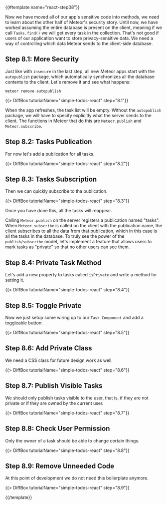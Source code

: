 {{#template name="react-step08"}}

Now we have moved all of our app's sensitive code into methods, we need to learn about the other half of Meteor's security story. Until now, we have worked assuming the entire database is present on the client, meaning if we call `Tasks.find()` we will get every task in the collection. That's not good if users of our application want to store privacy-sensitive data. We need a way of controlling which data Meteor sends to the client-side database.

## Step 8.1: More Security

Just like with `insecure` in the last step, all new Meteor apps start with the `autopublish` package, which automatically synchronizes all the database contents to the client. Let's remove it and see what happens:

```shell script
meteor remove autopublish
```

{{> DiffBox tutorialName="simple-todos-react" step="8.1"}}

When the app refreshes, the task list will be empty. Without the `autopublish` package, we will have to specify explicitly what the server sends to the client. The functions in Meteor that do this are `Meteor.publish` and `Meteor.subscribe`.

## Step 8.2: Tasks Publication

For now let's add a publication for all tasks.

{{> DiffBox tutorialName="simple-todos-react" step="8.2"}}

## Step 8.3: Tasks Subscription

Then we can quickly subscribe to tha publication.

{{> DiffBox tutorialName="simple-todos-react" step="8.3"}}

Once you have done this, all the tasks will reappear.

Calling `Meteor.publish` on the server registers a publication named "tasks". When `Meteor.subscribe` is called on the client with the publication name, the client subscribes to all the data from that publication, which in this case is all the tasks in the database. To truly see the power of the `publish/subscribe` model, let's implement a feature that allows users to mark tasks as "private" so that no other users can see them.

## Step 8.4: Private Task Method

Let's add a new property to tasks called `isPrivate` and write a method for setting it.

{{> DiffBox tutorialName="simple-todos-react" step="8.4"}}

## Step 8.5: Toggle Private

Now we just setup some wiring up to our `Task Component` and add a toggleable button.

{{> DiffBox tutorialName="simple-todos-react" step="8.5"}}

## Step 8.6: Add Private Class

We need a CSS class for future design work as well.

{{> DiffBox tutorialName="simple-todos-react" step="8.6"}}

## Step 8.7: Publish Visible Tasks

We should only publish tasks visible to the user, that is, if they are not private or if they are owned by the current user.

{{> DiffBox tutorialName="simple-todos-react" step="8.7"}}

## Step 8.8: Check User Permission

Only the owner of a task should be able to change certain things.

{{> DiffBox tutorialName="simple-todos-react" step="8.8"}}

## Step 8.9: Remove Unneeded Code

At this point of development we do not need this boilerplate anymore.

{{> DiffBox tutorialName="simple-todos-react" step="8.9"}}

{{/template}}